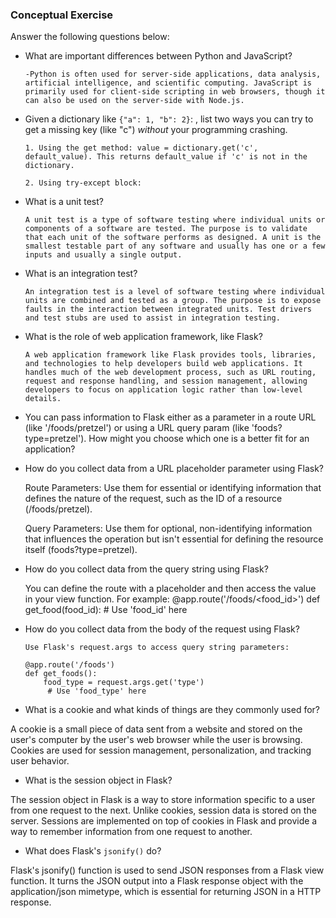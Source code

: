 ### Conceptual Exercise

Answer the following questions below:

- What are important differences between Python and JavaScript?

      -Python is often used for server-side applications, data analysis, artificial intelligence, and scientific computing. JavaScript is primarily used for client-side scripting in web browsers, though it can also be used on the server-side with Node.js.

- Given a dictionary like ``{"a": 1, "b": 2}``: , list two ways you
  can try to get a missing key (like "c") *without* your programming
  crashing.

      1. Using the get method: value = dictionary.get('c', default_value). This returns default_value if 'c' is not in the dictionary.

      2. Using try-except block:

- What is a unit test?

      A unit test is a type of software testing where individual units or components of a software are tested. The purpose is to validate that each unit of the software performs as designed. A unit is the smallest testable part of any software and usually has one or a few inputs and usually a single output.

- What is an integration test?

      An integration test is a level of software testing where individual units are combined and tested as a group. The purpose is to expose faults in the interaction between integrated units. Test drivers and test stubs are used to assist in integration testing.

- What is the role of web application framework, like Flask?

      A web application framework like Flask provides tools, libraries, and technologies to help developers build web applications. It handles much of the web development process, such as URL routing, request and response handling, and session management, allowing developers to focus on application logic rather than low-level details.

- You can pass information to Flask either as a parameter in a route URL
  (like '/foods/pretzel') or using a URL query param (like
  'foods?type=pretzel'). How might you choose which one is a better fit
  for an application?

- How do you collect data from a URL placeholder parameter using Flask?

    Route Parameters: Use them for essential or identifying information that defines the nature of the request, such as the ID of a resource (/foods/pretzel).

    Query Parameters: Use them for optional, non-identifying information that influences the operation but isn't essential for defining the resource itself (foods?type=pretzel).

- How do you collect data from the query string using Flask?

    You can define the route with a placeholder and then access the value in your view function. For example:
      @app.route('/foods/<food_id>')
      def get_food(food_id):
          # Use 'food_id' here

- How do you collect data from the body of the request using Flask?

      Use Flask's request.args to access query string parameters:
      
      @app.route('/foods')
      def get_foods():
          food_type = request.args.get('type')
           # Use 'food_type' here


- What is a cookie and what kinds of things are they commonly used for?

A cookie is a small piece of data sent from a website and stored on the user's computer by the user's web browser while the user is browsing. Cookies are used for session management, personalization, and tracking user behavior.

- What is the session object in Flask?

The session object in Flask is a way to store information specific to a user from one request to the next. Unlike cookies, session data is stored on the server. Sessions are implemented on top of cookies in Flask and provide a way to remember information from one request to another.

- What does Flask's `jsonify()` do?

Flask's jsonify() function is used to send JSON responses from a Flask view function. It turns the JSON output into a Flask response object with the application/json mimetype, which is essential for returning JSON in a HTTP response.

